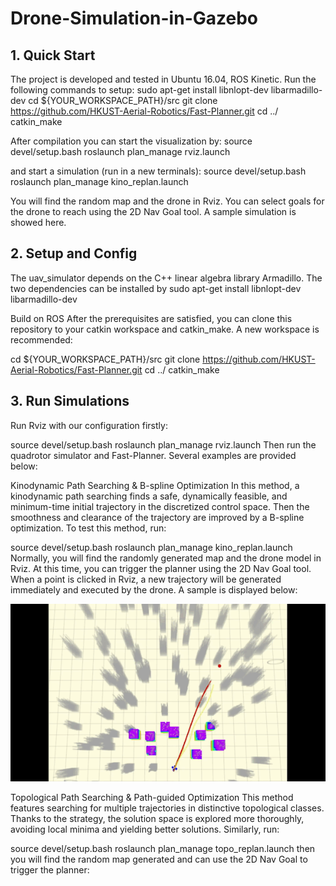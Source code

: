 # Drone-Simulation-in-Gazebo

## 1. Quick Start
The project is developed and tested in Ubuntu 16.04, ROS Kinetic. Run the following commands to setup:
 sudo apt-get install libnlopt-dev libarmadillo-dev
 cd ${YOUR_WORKSPACE_PATH}/src
 git clone https://github.com/HKUST-Aerial-Robotics/Fast-Planner.git
 cd ../
 catkin_make
 
After compilation you can start the visualization by:
source devel/setup.bash
roslaunch plan_manage rviz.launch 

and start a simulation (run in a new terminals):
source devel/setup.bash
roslaunch plan_manage kino_replan.launch

You will find the random map and the drone in Rviz. You can select goals for the drone to reach using the 2D Nav Goal tool. A sample simulation is showed here.

## 2. Setup and Config
The uav_simulator depends on the C++ linear algebra library Armadillo. The two dependencies can be installed by
sudo apt-get install libnlopt-dev libarmadillo-dev 

Build on ROS
After the prerequisites are satisfied, you can clone this repository to your catkin workspace and catkin_make. A new workspace is recommended:

  cd ${YOUR_WORKSPACE_PATH}/src
  git clone https://github.com/HKUST-Aerial-Robotics/Fast-Planner.git
  cd ../
  catkin_make
  
## 3. Run Simulations
Run Rviz with our configuration firstly:

  <!-- go to your workspace and run: -->
  source devel/setup.bash
  roslaunch plan_manage rviz.launch
Then run the quadrotor simulator and Fast-Planner. Several examples are provided below:

Kinodynamic Path Searching & B-spline Optimization
In this method, a kinodynamic path searching finds a safe, dynamically feasible, and minimum-time initial trajectory in the discretized control space. Then the smoothness and clearance of the trajectory are improved by a B-spline optimization. To test this method, run:

  <!-- open a new terminal, go to your workspace and run: -->
  source devel/setup.bash
  roslaunch plan_manage kino_replan.launch
Normally, you will find the randomly generated map and the drone model in Rviz. At this time, you can trigger the planner using the 2D Nav Goal tool. When a point is clicked in Rviz, a new trajectory will be generated immediately and executed by the drone. A sample is displayed below:

![Glance of result](ral19_3.gif)

Topological Path Searching & Path-guided Optimization
This method features searching for multiple trajectories in distinctive topological classes. Thanks to the strategy, the solution space is explored more thoroughly, avoiding local minima and yielding better solutions. Similarly, run:

  <!-- open a new terminal, go to your workspace and run: -->
  source devel/setup.bash
  roslaunch plan_manage topo_replan.launch
then you will find the random map generated and can use the 2D Nav Goal to trigger the planner:


